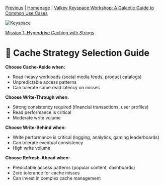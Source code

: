 [Previous](../docs/missions.md) | [Homepage](../README.md) | [Valkey Keyspace Workshop: A Galactic Guide to Common Use Cases](../README.md)

![Keyspace](../static/img/keyspace-backdrop.png)

[Mission 1: Hyperdrive Caching with Strings](../caching/README.md)

# 🎯 Cache Strategy Selection Guide

**Choose Cache-Aside when:**
- Read-heavy workloads (social media feeds, product catalogs)
- Unpredictable access patterns
- Can tolerate some read latency on misses

**Choose Write-Through when:**
- Strong consistency required (financial transactions, user profiles)
- Read performance is critical
- Moderate write volume

**Choose Write-Behind when:**
- Write performance is critical (logging, analytics, gaming leaderboards)
- Can tolerate eventual consistency
- High write volume

**Choose Refresh-Ahead when:**
- Predictable access patterns (popular content, dashboards)
- Zero tolerance for cache misses
- Can invest in complex cache management
